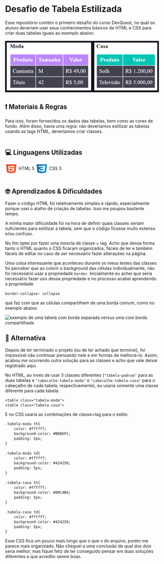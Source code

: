 # Desafio de Tabela Estilizada 

Esse repositório contém o primeiro desafio do curso DevQuest, no qual os alunos deveriam usar seus conhecimentos básicos de HTML e CSS para criar duas tabelas iguais ao exemplo abaixo:
<br></br>
<img src="./src/exemplo-tabelas.png" alt="exemplo das tabelas a serem recriadas">

## ❗ Materiais & Regras

Para isso, foram fornecidos os dados das tabelas, bem como as cores de fundo. Além disso, havia uma regra: não deveríamos estilizar as tabelas usando as tags HTML, deveríamos criar classes. 
<br></br>

## 💻 Linguagens Utilizadas
<img align="center" alt="HTML" height="30" width="40" src="https://raw.githubusercontent.com/devicons/devicon/master/icons/html5/html5-original.svg"> HTML 5
<img align="center" alt="CSS" height="30" width="40" src="https://raw.githubusercontent.com/devicons/devicon/master/icons/css3/css3-original.svg"> CSS 3
<br></br>


## 🤓 Aprendizados & Dificuldades

Fazer o código HTML foi relativamente simples e rápido, especialmente porque usei o atalho de criação de tabelas. Isso me poupou bastante tempo. 

A minha maior dificuldade foi na hora de definir quais classes seriam suficientes para estilizar a tabela, sem que o código ficasse muito extenso e/ou confuso.

No fim optei por fazer uma mescla de classe + tag. Acho que dessa forma tanto o HTML quanto o CSS ficaram organizados, fáceis de ler e também fáceis de editar no caso de ser necessário fazer alterações na página. 

Uma coisa interessante que aconteceu durante os meus testes das classes foi perceber que ao colorir o background das células individualmente, não foi necessário usar a propriedade ```border```. Inicialmente eu achei que seria necessário fazer uso dessa propriedade e no processo acabei aprendendo a propriedade 

```border-collapse: collapse```

que faz com que as células compartilhem de uma borda comum, como no exemplo abaixo:

<img src="https://i7x7p5b7.stackpathcdn.com/codrops/wp-content/uploads/2015/02/bordercollapse.png" alt="exemplo de uma tabela com borda separada versus uma com borda compartilhada">


## 💭 Alternativa

Depois de ter terminado o projeto (ou de ter achado que terminei), foi impossível não continuar pensando nele e em formas de melhorá-lo. Assim, acabou me ocorrendo outra solução para as classes e acho que vale deixar registrado aqui.

No HTML, ao invés de usar 3 classes diferentes  (```"tabela-padrao"``` para as duas tabelas e ```"cabecalho-tabela-moda"``` e ```"cabecalho-tabela-casa"``` para o cabeçalho de cada tabela, respectivamente), eu usaria somente uma classe diferente para cada tabela:
```
<table class="tabela-moda">
<table class="tabela-casa">
```
E no CSS usaria as combinações de classe+tag para o estilo:

```
.tabela-moda th{
    color: #ffffff;
    background-color: #BB86FC;
    padding: 5px;
}

.tabela-moda td{
    color: #ffffff;
    background-color: #424250;
    padding: 5px;
}

.tabela-casa th{
    color: #ffffff;
    background-color: #00C4B4;
    padding: 5px;
}

.tabela-casa td{
    color: #ffffff;
    background-color: #424250;
    padding: 5px;
}
```
Esse CSS fica um pouco mais longo que o que o do arquivo, porém me parece mais organizado. Não cheguei a uma conclusão de qual dos dois seria melhor, mas fiquei feliz de ter conseguido pensar em duas soluções diferentes e que acredito serem boas. 
